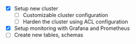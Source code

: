 - [X] Setup new cluster
  - [ ] Customizable cluster configuration
  - [ ] Harden the cluster using ACL configuration
- [X] Setup monitoring with Grafana and Prometheus
- [ ] Create new tables, schemas